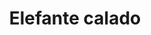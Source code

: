 ---
title: Elefante calado
date: 
draft: false

# descripcion
description : Dije de plata 925

materials: Plata 925

color: Plateado

dimensions: 1,5cm ancho

code: 02-14-0667

type: "Dijes"

categories: []

price: $2.560,00

# Images
# first image will be shown in the product page
images:
  # - image: "images/path_to_image"
  # La ubicacion de las imagenes es imagenes/Dijes/Dijes.Plata/02-14-0667-elefante-calado
  - image: "./images/dijes/plata/02-14-0667.JPG"
---